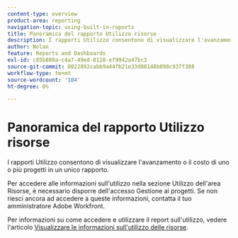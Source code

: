 ```yaml
---
content-type: overview
product-area: reporting
navigation-topic: using-built-in-reports
title: Panoramica del rapporto Utilizzo risorse
description: I rapporti Utilizzo consentono di visualizzare l'avanzamento o il costo di uno o più progetti in un unico rapporto.
author: Nolan
feature: Reports and Dashboards
exl-id: c85b880a-c4a7-49ed-8118-ef9942a47bc3
source-git-commit: 0022892cabb9a44fb21e33d88148b098c937f388
workflow-type: tm+mt
source-wordcount: '104'
ht-degree: 0%

---
```



# Panoramica del rapporto Utilizzo risorse

<!--Audited: 11/2024-->

<!--CONTEXT SENSITIVE HELP - this is linked to the product. It is about a Resource reporting built-in report, so we need to keep it in both areas.-->

I rapporti Utilizzo consentono di visualizzare l&#39;avanzamento o il costo di uno o più progetti in un unico rapporto.

Per accedere alle informazioni sull&#39;utilizzo nella sezione Utilizzo dell&#39;area Risorse, è necessario disporre dell&#39;accesso Gestione ai progetti. Se non riesci ancora ad accedere a queste informazioni, contatta il tuo amministratore Adobe Workfront.

Per informazioni su come accedere e utilizzare il report sull&#39;utilizzo, vedere l&#39;articolo [Visualizzare le informazioni sull&#39;utilizzo delle risorse](../../../resource-mgmt/resource-utilization/view-utilization-information.md).
